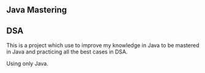 ## Java Mastering
## DSA

This is a project which use to improve my knowledge in Java to be mastered in Java and practicing all the best cases in DSA.

Using only Java.